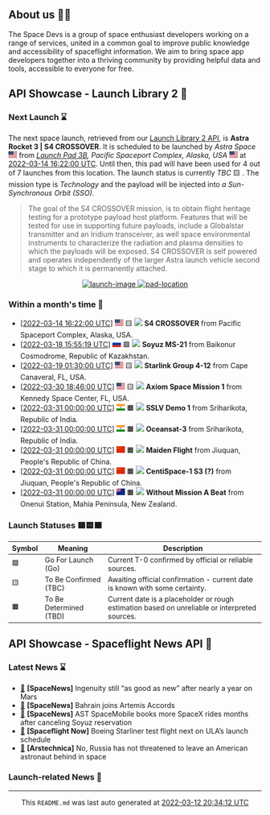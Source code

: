 ## About us 🧑‍🚀
The Space Devs is a group of space enthusiast developers working on a range of
services, united in a common goal to improve public knowledge and accessibility
of spaceflight information. We aim to bring space app developers together into a
thriving community by providing helpful data and tools, accessible to everyone
for free.

## API Showcase - Launch Library 2 🚀

### Next Launch ⌛
The next space launch, retrieved from our
<a href="https://thespacedevs.com/llapi">Launch Library 2 API</a>, is
**Astra Rocket 3 | S4 CROSSOVER**. It is scheduled to be launched by *Astra Space*
<img width="17" src="https://raw.githubusercontent.com/lipis/flag-icons/main/flags/4x3/us.svg" />
from *<a href="https://en.wikipedia.org/wiki/Pacific_Spaceport_Complex_%E2%80%93_Alaska">Launch Pad 3B</a>, Pacific Spaceport Complex, Alaska, USA*
<img width="17" src="https://raw.githubusercontent.com/lipis/flag-icons/main/flags/4x3/us.svg" />
at <a href="https://www.timeanddate.com/worldclock/fixedtime.html?iso=20220314T162200">2022-03-14 16:22:00 UTC</a>.  Until
then, this pad will have been used for 4
out of 7 launches from this location. The launch status is currently
*TBC* 🟨 . The mission type is
*Technology* and the payload will be injected
into *a Sun-Synchronous Orbit
(SSO)*.
<br>
<blockquote>
  The goal of the S4 CROSSOVER mission, is to obtain flight heritage testing for a prototype payload host platform. Features that will be tested for use in supporting future payloads, include a
Globalstar transmitter and an Iridium transceiver, as well space environmental instruments to characterize the radiation and plasma densities to which the payloads will be exposed. S4 CROSSOVER is self powered and operates independently of the larger Astra launch vehicle second stage to which it is permanently attached.
</blockquote>

<p float="left" align="center">
  <a href="https://en.wikipedia.org/wiki/Astra_Space" >
    <img alt="launch-image" height="200" src="https://spacelaunchnow-prod-east.nyc3.digitaloceanspaces.com/media/launcher_images/astra_rocket_3_image_20211012141057.jpg" />
  </a>
  <a href="https://www.google.ee/maps/search/57.430673,-152.353077" >
    <img alt="pad-location" height="200" src="https://spacelaunchnow-prod-east.nyc3.digitaloceanspaces.com/media/launch_images/location_25_20200803142500.jpg"  />
  </a>
</p>

### Within a month's time 📅
- \[<a href="https://www.timeanddate.com/worldclock/fixedtime.html?iso=20220314T162200">2022-03-14 16:22:00 UTC</a>\]  <img width="17" src="https://raw.githubusercontent.com/lipis/flag-icons/main/flags/4x3/us.svg" /> 🟨  <a href="https://www.google.com/calendar/render?action=TEMPLATE&text=Astra Rocket 3 | S4 CROSSOVER&location=Pacific Spaceport Complex, Alaska, USA&dates=20220314T162200Z%2F20220314T172200Z"><img border="0" width="15" src="https://upload.wikimedia.org/wikipedia/commons/a/a5/Google_Calendar_icon_%282020%29.svg"></a> **S4 CROSSOVER** from Pacific Spaceport Complex, Alaska, USA.
- \[<a href="https://www.timeanddate.com/worldclock/fixedtime.html?iso=20220318T155519">2022-03-18 15:55:19 UTC</a>\]  <img width="17" src="https://raw.githubusercontent.com/lipis/flag-icons/main/flags/4x3/ru.svg" /> 🟩  <a href="https://www.google.com/calendar/render?action=TEMPLATE&text=Soyuz 2.1a | Soyuz MS-21&location=Baikonur Cosmodrome, Republic of Kazakhstan&dates=20220318T155519Z%2F20220318T155519Z"><img border="0" width="15" src="https://upload.wikimedia.org/wikipedia/commons/a/a5/Google_Calendar_icon_%282020%29.svg"></a> **Soyuz MS-21** from Baikonur Cosmodrome, Republic of Kazakhstan.
- \[<a href="https://www.timeanddate.com/worldclock/fixedtime.html?iso=20220319T013000">2022-03-19 01:30:00 UTC</a>\]  <img width="17" src="https://raw.githubusercontent.com/lipis/flag-icons/main/flags/4x3/us.svg" /> 🟨  <a href="https://www.google.com/calendar/render?action=TEMPLATE&text=Falcon 9 Block 5 | Starlink Group 4-12&location=Cape Canaveral, FL, USA&dates=20220319T013000Z%2F20220319T013000Z"><img border="0" width="15" src="https://upload.wikimedia.org/wikipedia/commons/a/a5/Google_Calendar_icon_%282020%29.svg"></a> **Starlink Group 4-12** from Cape Canaveral, FL, USA.
- \[<a href="https://www.timeanddate.com/worldclock/fixedtime.html?iso=20220330T184600">2022-03-30 18:46:00 UTC</a>\]  <img width="17" src="https://raw.githubusercontent.com/lipis/flag-icons/main/flags/4x3/us.svg" /> 🟨  <a href="https://www.google.com/calendar/render?action=TEMPLATE&text=Falcon 9 Block 5 | Axiom Space Mission 1&location=Kennedy Space Center, FL, USA&dates=20220330T184600Z%2F20220330T184600Z"><img border="0" width="15" src="https://upload.wikimedia.org/wikipedia/commons/a/a5/Google_Calendar_icon_%282020%29.svg"></a> **Axiom Space Mission 1** from Kennedy Space Center, FL, USA.
- \[<a href="https://www.timeanddate.com/worldclock/fixedtime.html?iso=20220331T000000">2022-03-31 00:00:00 UTC</a>\]  <img width="17" src="https://raw.githubusercontent.com/lipis/flag-icons/main/flags/4x3/in.svg" /> 🟧  <a href="https://www.google.com/calendar/render?action=TEMPLATE&text=SSLV | EOS-02 (Microsat-2A) (Demo 1)&location=Sriharikota, Republic of India&dates=20220331T000000Z%2F20220331T000000Z"><img border="0" width="15" src="https://upload.wikimedia.org/wikipedia/commons/a/a5/Google_Calendar_icon_%282020%29.svg"></a> **SSLV Demo 1** from Sriharikota, Republic of India.
- \[<a href="https://www.timeanddate.com/worldclock/fixedtime.html?iso=20220331T000000">2022-03-31 00:00:00 UTC</a>\]  <img width="17" src="https://raw.githubusercontent.com/lipis/flag-icons/main/flags/4x3/in.svg" /> 🟧  <a href="https://www.google.com/calendar/render?action=TEMPLATE&text=PSLV  | EOS-6 (Oceansat-3)&location=Sriharikota, Republic of India&dates=20220331T000000Z%2F20220331T000000Z"><img border="0" width="15" src="https://upload.wikimedia.org/wikipedia/commons/a/a5/Google_Calendar_icon_%282020%29.svg"></a> **Oceansat-3** from Sriharikota, Republic of India.
- \[<a href="https://www.timeanddate.com/worldclock/fixedtime.html?iso=20220331T000000">2022-03-31 00:00:00 UTC</a>\]  <img width="17" src="https://raw.githubusercontent.com/lipis/flag-icons/main/flags/4x3/cn.svg" /> 🟧  <a href="https://www.google.com/calendar/render?action=TEMPLATE&text=Zhuque-2 | Maiden Flight&location=Jiuquan, People&#x27;s Republic of China&dates=20220331T000000Z%2F20220331T000000Z"><img border="0" width="15" src="https://upload.wikimedia.org/wikipedia/commons/a/a5/Google_Calendar_icon_%282020%29.svg"></a> **Maiden Flight** from Jiuquan, People's Republic of China.
- \[<a href="https://www.timeanddate.com/worldclock/fixedtime.html?iso=20220331T000000">2022-03-31 00:00:00 UTC</a>\]  <img width="17" src="https://raw.githubusercontent.com/lipis/flag-icons/main/flags/4x3/cn.svg" /> 🟧  <a href="https://www.google.com/calendar/render?action=TEMPLATE&text=Kuaizhou 1A | CentiSpace-1 S3 (?)&location=Jiuquan, People&#x27;s Republic of China&dates=20220331T000000Z%2F20220331T000000Z"><img border="0" width="15" src="https://upload.wikimedia.org/wikipedia/commons/a/a5/Google_Calendar_icon_%282020%29.svg"></a> **CentiSpace-1 S3 (?)** from Jiuquan, People's Republic of China.
- \[<a href="https://www.timeanddate.com/worldclock/fixedtime.html?iso=20220331T000000">2022-03-31 00:00:00 UTC</a>\]  <img width="17" src="https://raw.githubusercontent.com/lipis/flag-icons/main/flags/4x3/nz.svg" /> 🟧  <a href="https://www.google.com/calendar/render?action=TEMPLATE&text=Electron | Without Mission A Beat&location=Onenui Station, Mahia Peninsula, New Zealand&dates=20220331T000000Z%2F20220331T000000Z"><img border="0" width="15" src="https://upload.wikimedia.org/wikipedia/commons/a/a5/Google_Calendar_icon_%282020%29.svg"></a> **Without Mission A Beat** from Onenui Station, Mahia Peninsula, New Zealand.


### Launch Statuses 🟩🟨🟧
<p align="center">
    <table class="tg">
    <thead>
      <tr>
        <th class="tg-0pky">Symbol</th>
        <th class="tg-0pky">Meaning</th>
        <th class="tg-0pky">Description</th>
      </tr>
    </thead>
    <tbody>
      <tr>
        <td class="tg-0pky">🟩</td>
        <td class="tg-0pky">Go For Launch (Go)</td>
        <td class="tg-0pky">Current T-0 confirmed by official or reliable sources.</td>
      </tr>
      <tr>
        <td class="tg-0pky">🟨</td>
        <td class="tg-0pky">To Be Confirmed (TBC)</td>
        <td class="tg-0pky">Awaiting official confirmation - current date is known with some certainty.</td>
      </tr>
      <tr>
        <td class="tg-0pky">🟧</td>
        <td class="tg-0pky">To Be Determined (TBD)</td>
        <td class="tg-0pky">Current date is a placeholder or rough estimation based on unreliable or interpreted sources.</td>
      </tr>
    </tbody>
    </table>
</p>

## API Showcase - Spaceflight News API 📰

### Latest News ⌛
- <a href="https://spacenews.com/ingenuity-still-as-good-as-new-after-nearly-a-year-on-mars/" >🔗</a> **[SpaceNews]** Ingenuity still “as good as new” after nearly a year on Mars
- <a href="https://spacenews.com/bahrain-joins-artemis-accords/" >🔗</a> **[SpaceNews]** Bahrain joins Artemis Accords
- <a href="https://spacenews.com/ast-spacemobile-books-more-spacex-rides-months-after-canceling-soyuz-reservation/" >🔗</a> **[SpaceNews]** AST SpaceMobile books more SpaceX rides months after canceling Soyuz reservation
- <a href="https://spaceflightnow.com/2022/03/11/boeing-starliner-test-flight-next-on-ulas-launch-schedule/" >🔗</a> **[Spaceflight Now]** Boeing Starliner test flight next on ULA’s launch schedule
- <a href="https://arstechnica.com/science/2022/03/after-two-weeks-of-war-the-international-space-station-flies-on/" >🔗</a> **[Arstechnica]** No, Russia has not threatened to leave an American astronaut behind in space


### Launch-related News 🚀



<hr>
  <div align="center">
  This <code>README.md</code> was last auto generated at <a href="https://www.timeanddate.com/worldclock/fixedtime.html?iso=20220312T203412">2022-03-12 20:34:12 UTC</a>
  <br>
  <!-- <a href="https://medium.com/@g.h.garrett" target="_blank">Learn to add space launches to your profile here!</a> -->
</div>